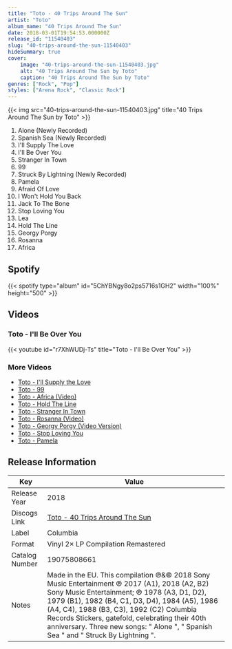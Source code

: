 ```yaml
---
title: "Toto - 40 Trips Around The Sun"
artist: "Toto"
album_name: "40 Trips Around The Sun"
date: 2018-03-01T19:54:53.000000Z
release_id: "11540403"
slug: "40-trips-around-the-sun-11540403"
hideSummary: true
cover:
    image: "40-trips-around-the-sun-11540403.jpg"
    alt: "40 Trips Around The Sun by Toto"
    caption: "40 Trips Around The Sun by Toto"
genres: ["Rock", "Pop"]
styles: ["Arena Rock", "Classic Rock"]
---
```


{{< img src="40-trips-around-the-sun-11540403.jpg" title="40 Trips Around The Sun by Toto" >}}

<!-- section break -->

1. Alone (Newly Recorded)
2. Spanish Sea (Newly Recorded)
3. I'll Supply The Love
4. I'll Be Over You
5. Stranger In Town
6. 99
7. Struck By Lightning (Newly Recorded)
8. Pamela
9. Afraid Of Love
10. I Won't Hold You Back
11. Jack To The Bone
12. Stop Loving You
13. Lea
14. Hold The Line
15. Georgy Porgy
16. Rosanna
17. Africa

<!-- section break -->


## Spotify
{{< spotify type="album" id="5ChYBNgy8o2ps5716s1GH2" width="100%" height="500" >}}



## Videos
### Toto - I'll Be Over You
{{< youtube id="r7XhWUDj-Ts" title="Toto - I'll Be Over You" >}}<br>

### More Videos

- [Toto - I'll Supply the Love](https://www.youtube.com/watch?v=3CA6X0Zx3lg)
- [Toto - 99](https://www.youtube.com/watch?v=qhw-XlTMB5I)
- [Toto - Africa (Video)](https://www.youtube.com/watch?v=FTQbiNvZqaY)
- [Toto - Hold The Line](https://www.youtube.com/watch?v=htgr3pvBr-I)
- [Toto - Stranger In Town](https://www.youtube.com/watch?v=RSeldKAqM-w)
- [Toto - Rosanna (Video)](https://www.youtube.com/watch?v=qmOLtTGvsbM)
- [Toto - Georgy Porgy (Video Version)](https://www.youtube.com/watch?v=EWIgEtkE3GA)
- [Toto - Stop Loving You](https://www.youtube.com/watch?v=bYr3OJOXk60)
- [Toto - Pamela](https://www.youtube.com/watch?v=QCq9751mOFo)


## Release Information
|  Key           | Value                                                |
| ---------------| ---------------------------------------------------- |
| Release Year   | 2018                                   |
| Discogs Link   | [Toto - 40 Trips Around The Sun](https://www.discogs.com/release/11540403-Toto-40-Trips-Around-The-Sun) |
| Label          | Columbia |
| Format         | Vinyl 2× LP Compilation Remastered |
| Catalog Number | 19075808661 |
| Notes | Made in the EU. This compilation ℗&© 2018 Sony Music Entertainment   ℗ 2017 (A1), 2018 (A2, B2) Sony Music Entertainment;  ℗ 1978 (A3, D1, D2), 1979 (B1), 1982 (B4, C1, D3, D4), 1984 (A5), 1986 (A4, C4), 1988 (B3, C3), 1992 (C2) Columbia Records  Stickers, gatefold, celebrating their 40th anniversary. Three new songs: " Alone ", " Spanish Sea " and " Struck By Lightning ". |
